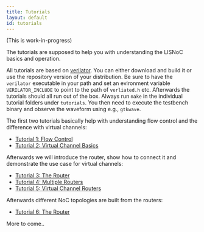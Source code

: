 ```yaml
---
title: Tutorials
layout: default
id: tutorials
---
```


(This is work-in-progress)

The tutorials are supposed to help you with understanding the LISNoC
basics and operation.

All tutorials are based on [verilator](http://www.veripool.org). You
can either download and build it or use the repository version of your
distribution. Be sure to have the `verilator` executable in your path
and set an evironment variable `VERILATOR_INCLUDE` to point to the
path of `verliated.h` etc. Afterwards the tutorials should all run out
of the box. Always run `make` in the individual tutorial folders under
`tutorials`. You then need to execute the testbench binary and observe
the waveform using e.g., `gtkwave`.

The first two tutorials basically help with understanding flow control
and the difference with virtual channels:

* [Tutorial 1: Flow Control](tutorial_01.html)
* [Tutorial 2: Virtual Channel Basics](tutorial_02.html)

Afterwards we will introduce the router, show how to connect it and
demonstrate the use case for virtual channels:

* [Tutorial 3: The Router](tutorial_03.html)
* [Tutorial 4: Multiple Routers](tutorial_04.html)
* [Tutorial 5: Virtual Channel Routers](tutorial_05.html)

Afterwards different NoC topologies are built from the routers:

* [Tutorial 6: The Router](tutorial_06.html)

More to come..
